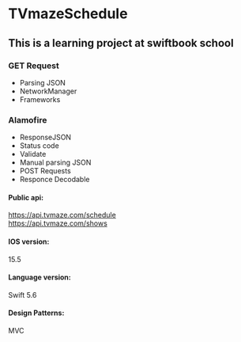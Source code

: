 # TVmazeSchedule

## This is a learning project at swiftbook school

### GET Request
+ Parsing JSON
+ NetworkManager
+ Frameworks
### Alamofire
+ ResponseJSON
+ Status code
+ Validate
+ Manual parsing JSON
+ POST Requests
+ Responce Decodable

#### Public api:
https://api.tvmaze.com/schedule  <br/>https://api.tvmaze.com/shows

#### IOS version:
15.5

#### Language version:
Swift 5.6

#### Design Patterns: 
MVC 
